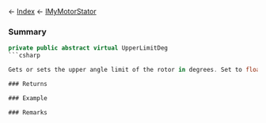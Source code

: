 ← [Index](Api-Index) ← [IMyMotorStator](Sandbox.ModAPI.Ingame.IMyMotorStator)

### Summary

```csharp
private public abstract virtual UpperLimitDeg
```csharp

Gets or sets the upper angle limit of the rotor in degrees. Set to float.MaxValue for no limit.

### Returns

### Example

### Remarks

